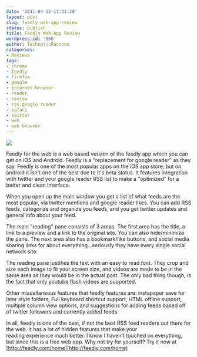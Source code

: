 ```yaml
---
date: '2011-04-12 17:31:28'
layout: post
slug: feedly-web-app-review
status: publish
title: Feedly Web-App Review
wordpress_id: '666'
author: TechnoticRaccoon
categories:
- Reviews
tags:
- chrome
- feedly
- firefox
- google
- internet.browser
- reader
- review
- rss.google reader
- safari
- twitter
- web
- web browser
---
```


[![](http://asininetech.com/wp-content/uploads/2011/04/screenshot-20110412-175733-1024x640.png)](http://asininetech.com/wp-content/uploads/2011/04/screenshot-20110412-175733.png)




Feedly for the web is a web based version of the feedly app which you can get on iOS and Android. Feedly is a "replacement for google reader" as they say. Feedly is one of the most popular apps on the iOS app store, but on android it isn't one of the best due to it's beta status. It features integration with twitter and your google reader RSS list to make a "optimized" for a better and clean interface.







When you open up the main window you get a list of what feeds are the most popular, via twitter mentions and google reader likes. You can add RSS feeds, categorize and organize you feeds, and you get twitter updates and general info about your feed.




The main "reading" pane consists of 3 areas. The first area has the title, a link to a preview and a link to the original site. You can also hide/minimize the pane. The next area also has a bookmark/like buttons, and social media sharing links for about everything...seriously they have every single social network site.




The reading pane justifies the text with an easy to read font. They crop and size each image to fit your screen size, and videos are made to be in the same area as they would be in the actual post. The only bad thing though, is the fact that only youtube flash videos are supported.




Other miscellaneous features that feedly features are: instapaper save for later style folders, Full keyboard shortcut support, HTML offline support, multiple column view options, and suggestions for adding feeds based off of twitter followers and currently added feeds.




In all, feedly is one of the best, if not the best RSS feed readers out there for the web. It has a lot of hidden features that make your reading experience much better. I know I haven't touched on everything, but since this is a free web app. Why not try for yourself? Try it now at [http://feedly.com/home](http://feedly.com/home)
